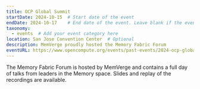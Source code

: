 ```yaml
---
title: OCP Global Summit
startDate: 2024-10-15  # Start date of the event
endDate: 2024-10-17    # End date of the event. Leave blank if the event is one day.
taxonomy:
  - events  # Add your event category here
location: San Jose Convention Center  # Optional
description: MemVerge proudly hosted the Memory Fabric Forum
eventURL: https://www.opencompute.org/events/past-events/2024-ocp-global-summit
---
```


The Memory Fabric Forum is hosted by MemVerge and contains a full day of talks from leaders in the Memory space. Slides and replay of the recordings are available.
